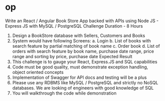 # op
Write an React / Angular Book Store App
backed with APIs using Node JS - Express JS
with MySQL / PostgreSQL
Challenge Duration - 8 Hours
1. Design a BookStore database with Sellers, Customers and Books
2. System would have following Screens:
a. Login
b. List of books with search feature by partial matching of book name
c. Order book
d. List of orders with search feature by book name, purchase date range, price range and sorting
by price, purchase date
Expected Result
1. This challenge is to gauge your React, Express.JS and SQL capabilities
2. Code must be good quality, must demonstrate exception handling, object oriented concepts
3. Implementation of Swagger for API docs and testing will be a plus
4. Please use any RDBMS like MySQL / PostgreSQL and strictly no NoSQL databases. We are looking of
engineers with good knowledge of SQL
5. You will walkthrough the code while demonstration
